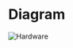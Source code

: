 # Diagram #

![Hardware](https://user-images.githubusercontent.com/48400376/63058158-047ce800-beba-11e9-9510-65df07877e24.png)
